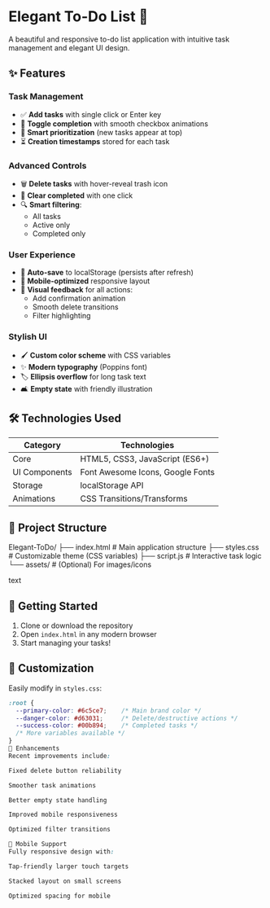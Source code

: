 # Elegant To-Do List 📝


A beautiful and responsive to-do list application with intuitive task management and elegant UI design.

## ✨ Features

### Task Management
- ✅ **Add tasks** with single click or Enter key
- 🔄 **Toggle completion** with smooth checkbox animations
- 🎯 **Smart prioritization** (new tasks appear at top)
- ⏳ **Creation timestamps** stored for each task

### Advanced Controls
- 🗑️ **Delete tasks** with hover-reveal trash icon
- 🧹 **Clear completed** with one click
- 🔍 **Smart filtering**:
  - All tasks
  - Active only
  - Completed only

### User Experience
- 💾 **Auto-save** to localStorage (persists after refresh)
- 📱 **Mobile-optimized** responsive layout
- 🎨 **Visual feedback** for all actions:
  - Add confirmation animation
  - Smooth delete transitions
  - Filter highlighting

### Stylish UI
- 🖌️ **Custom color scheme** with CSS variables
- ✨ **Modern typography** (Poppins font)
- 🏷️ **Ellipsis overflow** for long task text
- 🛋️ **Empty state** with friendly illustration

## 🛠️ Technologies Used

| Category        | Technologies                          |
|-----------------|---------------------------------------|
| Core           | HTML5, CSS3, JavaScript (ES6+)       |
| UI Components  | Font Awesome Icons, Google Fonts     |
| Storage        | localStorage API                     |
| Animations     | CSS Transitions/Transforms           |

## 📁 Project Structure
Elegant-ToDo/
├── index.html # Main application structure
├── styles.css # Customizable theme (CSS variables)
├── script.js # Interactive task logic
└── assets/ # (Optional) For images/icons

text

## 🚀 Getting Started

1. Clone or download the repository
2. Open `index.html` in any modern browser
3. Start managing your tasks!

## 🎨 Customization

Easily modify in `styles.css`:
```css
:root {
  --primary-color: #6c5ce7;    /* Main brand color */
  --danger-color: #d63031;     /* Delete/destructive actions */
  --success-color: #00b894;    /* Completed tasks */
  /* More variables available */
}
🌟 Enhancements
Recent improvements include:

Fixed delete button reliability

Smoother task animations

Better empty state handling

Improved mobile responsiveness

Optimized filter transitions

📱 Mobile Support
Fully responsive design with:

Tap-friendly larger touch targets

Stacked layout on small screens

Optimized spacing for mobile